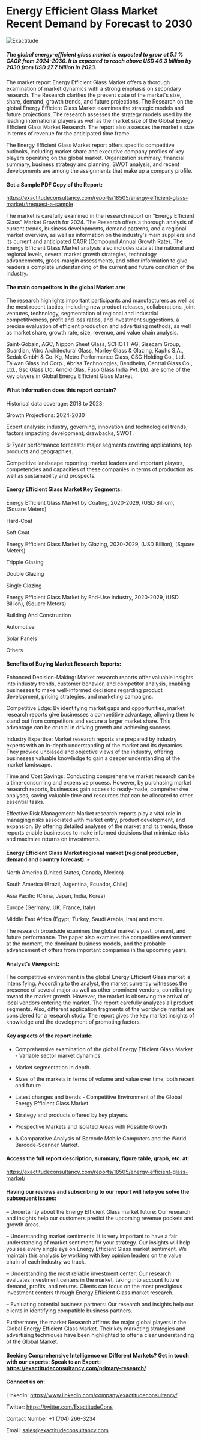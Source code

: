 # Energy Efficient Glass Market Recent Demand by Forecast to 2030

![Exactitude](https://github.com/Snehal0508/Chemical-materials/assets/161628617/213d8df5-9b1b-42bd-ae86-6e3318e5dcba)

##### The global energy-efficient glass market is expected to grow at 5.1 % CAGR from 2024-2030. It is expected to reach above USD 46.3 billion by 2030 from USD 27.7 billion in 2023.

The market report Energy Efficient Glass Market offers a thorough examination of market dynamics with a strong emphasis on secondary research. The Research clarifies the present state of the market's size, share, demand, growth trends, and future projections. The Research on the global Energy Efficient Glass Market examines the strategic models and future projections. The research assesses the strategy models used by the leading international players as well as the market size of the Global Energy Efficient Glass Market Research. The report also assesses the market's size in terms of revenue for the anticipated time frame.

The Energy Efficient Glass Market report offers specific competitive outlooks, including market share and executive company profiles of key players operating on the global market. Organization summary, financial summary, business strategy and planning, SWOT analysis, and recent developments are among the assignments that make up a company profile.

#### Get a Sample PDF Copy of the Report:

https://exactitudeconsultancy.com/reports/18505/energy-efficient-glass-market/#request-a-sample

The market is carefully examined in the research report on "Energy Efficient Glass" Market Growth for 2024. The Research offers a thorough analysis of current trends, business developments, demand patterns, and a regional market overview, as well as information on the industry's main suppliers and its current and anticipated CAGR (Compound Annual Growth Rate). The Energy Efficient Glass Market analysis also includes data at the national and regional levels, several market growth strategies, technology advancements, gross-margin assessments, and other information to give readers a complete understanding of the current and future condition of the industry.

#### The main competitors in the global Market are:

The research highlights important participants and manufacturers as well as the most recent tactics, including new product releases, collaborations, joint ventures, technology, segmentation of regional and industrial competitiveness, profit and loss ratios, and investment suggestions. a precise evaluation of efficient production and advertising methods, as well as market share, growth rate, size, revenue, and value chain analysis.

Saint-Gobain, AGC, Nippon Sheet Glass, SCHOTT AG, Sisecam Group, Guardian, Vitro Architectural Glass, Morley Glass & Glazing, Kaphs S.A., Sedak GmbH & Co. Kg, Metro Performance Glass, CSG Holding Co., Ltd. Taiwan Glass Ind Corp., Abrisa Technologies, Bendheim, Central Glass Co., Ltd., Gsc Glass Ltd, Arnold Glas, Fuso Glass India Pvt. Ltd. are some of the key players in Global Energy Efficient Glass Market.

#### What Information does this report contain? 

Historical data coverage: 2018 to 2023;

Growth Projections: 2024-2030

Expert analysis: industry, governing, innovation and technological trends; factors impacting development; drawbacks, SWOT. 

6-7year performance forecasts: major segments covering applications, top products and geographies. 

Competitive landscape reporting: market leaders and important players, competencies and capacities of these companies in terms of production as well as sustainability and prospects.

#### Energy Efficient Glass Market Key Segments:

Energy Efficient Glass Market by Coating, 2020-2029, (USD Billion), (Square Meters)

Hard-Coat

Soft Coat

Energy Efficient Glass Market by Glazing, 2020-2029, (USD Billion), (Square Meters)

Tripple Glazing

Double Glazing

Single Glazing

Energy Efficient Glass Market by End-Use Industry, 2020-2029, (USD Billion), (Square Meters)

Building And Construction

Automotive

Solar Panels

Others

#### Benefits of Buying Market Research Reports:

Enhanced Decision-Making: Market research reports offer valuable insights into industry trends, customer behavior, and competitor analysis, enabling businesses to make well-informed decisions regarding product development, pricing strategies, and marketing campaigns.

Competitive Edge: By identifying market gaps and opportunities, market research reports give businesses a competitive advantage, allowing them to stand out from competitors and secure a larger market share. This advantage can be crucial in driving growth and achieving success.

Industry Expertise: Market research reports are prepared by industry experts with an in-depth understanding of the market and its dynamics. They provide unbiased and objective views of the industry, offering businesses valuable knowledge to gain a deeper understanding of the market landscape.

Time and Cost Savings: Conducting comprehensive market research can be a time-consuming and expensive process. However, by purchasing market research reports, businesses gain access to ready-made, comprehensive analyses, saving valuable time and resources that can be allocated to other essential tasks.

Effective Risk Management: Market research reports play a vital role in managing risks associated with market entry, product development, and expansion. By offering detailed analyses of the market and its trends, these reports enable businesses to make informed decisions that minimize risks and maximize returns on investments.

#### Energy Efficient Glass Market regional market (regional production, demand and country forecast): -

North America (United States, Canada, Mexico)

South America (Brazil, Argentina, Ecuador, Chile)

Asia Pacific (China, Japan, India, Korea)

Europe (Germany, UK, France, Italy)

Middle East Africa (Egypt, Turkey, Saudi Arabia, Iran) and more.

The research broadside examines the global market's past, present, and future performance. The paper also examines the competitive environment at the moment, the dominant business models, and the probable advancement of offers from important companies in the upcoming years.

#### Analyst’s Viewpoint:

The competitive environment in the global Energy Efficient Glass market is intensifying. According to the analyst, the market currently witnesses the presence of several major as well as other prominent vendors, contributing toward the market growth. However, the market is observing the arrival of local vendors entering the market. The report carefully analyzes all product segments. Also, different application fragments of the worldwide market are considered for a research study. The report gives the key market insights of knowledge and the development of promoting factors.

#### Key aspects of the report include:

- Comprehensive examination of the global Energy Efficient Glass Market - Variable sector market dynamics.

- Market segmentation in depth.

- Sizes of the markets in terms of volume and value over time, both recent and future

- Latest changes and trends - Competitive Environment of the Global Energy Efficient Glass Market.

- Strategy and products offered by key players.

- Prospective Markets and Isolated Areas with Possible Growth

- A Comparative Analysis of Barcode Mobile Computers and the World Barcode-Scanner Market.

#### Access the full report description, summary, figure table, graph, etc. at:

https://exactitudeconsultancy.com/reports/18505/energy-efficient-glass-market/

#### Having our reviews and subscribing to our report will help you solve the subsequent issues:

– Uncertainty about the Energy Efficient Glass market future: Our research and insights help our customers predict the upcoming revenue pockets and growth areas.

– Understanding market sentiments: It is very important to have a fair understanding of market sentiment for your strategy. Our insights will help you see every single eye on Energy Efficient Glass market sentiment. We maintain this analysis by working with key opinion leaders on the value chain of each industry we track.

– Understanding the most reliable investment center: Our research evaluates investment centers in the market, taking into account future demand, profits, and returns. Clients can focus on the most prestigious investment centers through Energy Efficient Glass market research.

– Evaluating potential business partners: Our research and insights help our clients in identifying compatible business partners.

Furthermore, the market Research affirms the major global players in the Global Energy Efficient Glass Market. Their key marketing strategies and advertising techniques have been highlighted to offer a clear understanding of the Global Market.

#### Seeking Comprehensive Intelligence on Different Markets? Get in touch with our experts: Speak to an Expert: https://exactitudeconsultancy.com/primary-research/

#### Connect us on:

LinkedIn: https://www.linkedin.com/company/exactitudeconsultancy/

Twitter: https://twitter.com/ExactitudeCons

Contact Number +1 (704) 266-3234

Email: sales@exactitudeconsultancy.com
